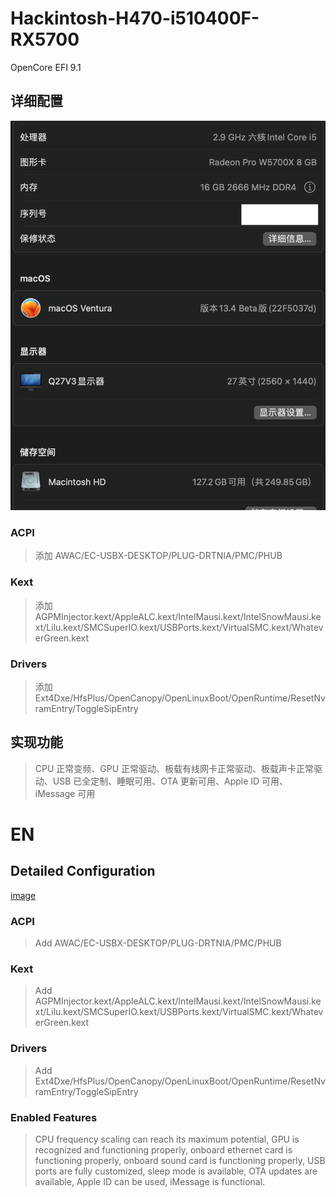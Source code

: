 # Hackintosh-H470-i510400F-RX5700

OpenCore EFI 9.1

## 详细配置

![image](./info.png)

### ACPI
>添加 AWAC/EC-USBX-DESKTOP/PLUG-DRTNIA/PMC/PHUB

### Kext
>添加 AGPMInjector.kext/AppleALC.kext/IntelMausi.kext/IntelSnowMausi.kext/Lilu.kext/SMCSuperIO.kext/USBPorts.kext/VirtualSMC.kext/WhateverGreen.kext

### Drivers
>添加 Ext4Dxe/HfsPlus/OpenCanopy/OpenLinuxBoot/OpenRuntime/ResetNvramEntry/ToggleSipEntry

## 实现功能
>CPU 正常变频、GPU 正常驱动、板载有线网卡正常驱动、板载声卡正常驱动、USB 已全定制、睡眠可用、OTA 更新可用、Apple ID 可用、iMessage 可用

# EN

## Detailed Configuration

[image](./info.png)

### ACPI
>Add AWAC/EC-USBX-DESKTOP/PLUG-DRTNIA/PMC/PHUB

### Kext
>Add AGPMInjector.kext/AppleALC.kext/IntelMausi.kext/IntelSnowMausi.kext/Lilu.kext/SMCSuperIO.kext/USBPorts.kext/VirtualSMC.kext/WhateverGreen.kext

### Drivers
>Add Ext4Dxe/HfsPlus/OpenCanopy/OpenLinuxBoot/OpenRuntime/ResetNvramEntry/ToggleSipEntry

### Enabled Features
>CPU frequency scaling can reach its maximum potential, GPU is recognized and functioning properly, onboard ethernet card is functioning properly, onboard sound card is functioning properly, USB ports are fully customized, sleep mode is available, OTA updates are available, Apple ID can be used, iMessage is functional.
